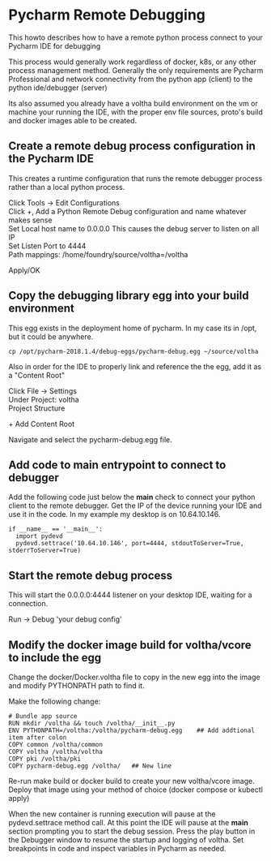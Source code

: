 
# Pycharm Remote Debugging

This howto describes how to have a remote python process connect to your Pycharm IDE for debugging

This process would generally work regardless of docker, k8s, or any other process management method.
Generally the only requirements are Pycharm Professional and network connectivity from the python app
(client) to the python ide/debugger (server)

Its also assumed you already have a voltha build environment on the vm or machine your running the IDE,
with the proper env file sources, proto's build and docker images able to be created.



## Create a remote debug process configuration in the Pycharm IDE

This creates a runtime configuration that runs the remote debugger process rather than a local python process.

Click Tools -> Edit Configurations  
Click +, Add a Python Remote Debug configuration and name whatever makes sense  
Set Local host name to 0.0.0.0   This causes the debug server to listen on all IP  
Set Listen Port to 4444  
Path mappings: /home/foundry/source/voltha=/voltha   

Apply/OK  



## Copy the debugging library egg into your build environment

This egg exists in the deployment home of pycharm.  In my case its in /opt, but it could be anywhere.

~~~
cp /opt/pycharm-2018.1.4/debug-eggs/pycharm-debug.egg ~/source/voltha
~~~

Also in order for the IDE to properly link and reference the the egg, add it as a "Content Root"

Click File -> Settings  
Under Project: voltha  
  Project Structure  

 \+ Add Content Root

Navigate and select the pycharm-debug.egg file.



## Add code to main entrypoint to connect to debugger

Add the following code just below the __main__ check to connect your python client to the remote debugger.
Get the IP of the device running your IDE and use it in the code.  In my example my desktop is on 10.64.10.146.

~~~
if __name__ == '__main__':  
  import pydevd  
  pydevd.settrace('10.64.10.146', port=4444, stdoutToServer=True, stderrToServer=True)  
~~~


## Start the remote debug process 

This will start the 0.0.0.0:4444 listener on your desktop IDE, waiting for a connection.

Run -> Debug 'your debug config'  



## Modify the docker image build for voltha/vcore to include the egg

Change the docker/Docker.voltha file to copy in the new egg into the image and modify PYTHONPATH path to find it.  

Make the following change:  

~~~
# Bundle app source  
RUN mkdir /voltha && touch /voltha/__init__.py  
ENV PYTHONPATH=/voltha:/voltha/pycharm-debug.egg    ## Add addtional item after colon  
COPY common /voltha/common  
COPY voltha /voltha/voltha  
COPY pki /voltha/pki  
COPY pycharm-debug.egg /voltha/   ## New line  
~~~

Re-run make build or docker build to create your new voltha/vcore image.   Deploy that image using your method of choice 
(docker compose or kubectl apply)

When the new container is running execution will pause at the pydevd.settrace method call.  At this point the IDE will pause 
at the __main__ section prompting you to start the debug session.   Press the play button in the Debugger window to resume the
startup and logging of voltha.   Set breakpoints in code and inspect variables in Pycharm as needed.



